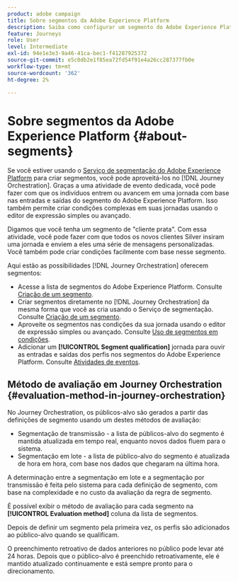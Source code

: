 ```yaml
---
product: adobe campaign
title: Sobre segmentos da Adobe Experience Platform
description: Saiba como configurar um segmento do Adobe Experience Platform
feature: Journeys
role: User
level: Intermediate
exl-id: 94e1e3e3-9a46-41ca-bec1-f41287925372
source-git-commit: e5c0db2e1f85ea72fd54f91e4a26cc287377fb0e
workflow-type: tm+mt
source-wordcount: '362'
ht-degree: 2%

---
```


# Sobre segmentos da Adobe Experience Platform {#about-segments}

Se você estiver usando o [Serviço de segmentação do Adobe Experience Platform](https://experienceleague.adobe.com/docs/experience-platform/segmentation/home.html) para criar segmentos, você pode aproveitá-los no [!DNL Journey Orchestration]. Graças a uma atividade de evento dedicada, você pode fazer com que os indivíduos entrem ou avancem em uma jornada com base nas entradas e saídas do segmento do Adobe Experience Platform. Isso também permite criar condições complexas em suas jornadas usando o editor de expressão simples ou avançado.

Digamos que você tenha um segmento de &quot;cliente prata&quot;. Com essa atividade, você pode fazer com que todos os novos clientes Silver insiram uma jornada e enviem a eles uma série de mensagens personalizadas. Você também pode criar condições facilmente com base nesse segmento.

Aqui estão as possibilidades [!DNL Journey Orchestration] oferecem segmentos:

* Acesse a lista de segmentos do Adobe Experience Platform. Consulte [Criação de um segmento](../segment/creating-a-segment.md).
* Criar segmentos diretamente no [!DNL Journey Orchestration] da mesma forma que você as cria usando o Serviço de segmentação. Consulte [Criação de um segmento](../segment/creating-a-segment.md).
* Aproveite os segmentos nas condições da sua jornada usando o editor de expressão simples ou avançado. Consulte [Uso de segmentos em condições](../segment/using-a-segment.md).
* Adicionar um **[!UICONTROL Segment qualification]** jornada para ouvir as entradas e saídas dos perfis nos segmentos do Adobe Experience Platform. Consulte [Atividades de eventos](../building-journeys/segment-qualification-events.md).

## Método de avaliação em Journey Orchestration {#evaluation-method-in-journey-orchestration}

No Journey Orchestration, os públicos-alvo são gerados a partir das definições de segmento usando um destes métodos de avaliação:

* Segmentação de transmissão - a lista de públicos-alvo do segmento é mantida atualizada em tempo real, enquanto novos dados fluem para o sistema.
* Segmentação em lote - a lista de público-alvo do segmento é atualizada de hora em hora, com base nos dados que chegaram na última hora.

A determinação entre a segmentação em lote e a segmentação por transmissão é feita pelo sistema para cada definição de segmento, com base na complexidade e no custo da avaliação da regra de segmento.

É possível exibir o método de avaliação para cada segmento na **[!UICONTROL Evaluation method]** coluna da lista de segmentos.

Depois de definir um segmento pela primeira vez, os perfis são adicionados ao público-alvo quando se qualificam.

O preenchimento retroativo de dados anteriores no público pode levar até 24 horas. Depois que o público-alvo é preenchido retroativamente, ele é mantido atualizado continuamente e está sempre pronto para o direcionamento.